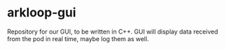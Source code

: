 # arkloop-gui

Repository for our GUI, to be written in C++. GUI will display data received from the pod in real time, maybe log them as well.
